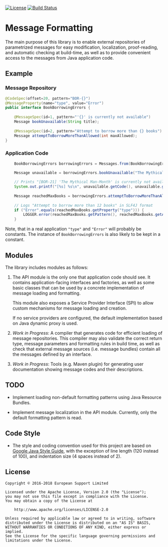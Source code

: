 [![License](https://img.shields.io/badge/License-Apache%202.0-blue.svg)](https://opensource.org/licenses/Apache-2.0)
[![Build Status](https://travis-ci.org/open-amdocs/zusammen.svg?branch=master)](https://travis-ci.org/open-amdocs/message-formatting)

# Message Formatting

The main purpose of this library is to enable external repositories of parametrized messages for easy modification,
localization, proof-reading, and automatic checking at build-time, as well as to provide convenient access to the
messages from Java application code.

## Example

### Message Repository

```java
@CodeSpec(offset=20, pattern="BOR-{}")
@MessageProperty(name="type", value="Error")
public interface BookBorrowingErrors {
    
    @MessageSpec(id=1, pattern="'{}' is currently not available")
    Message bookUnavailable(String title);
    
    @MessageSpec(id=2, pattern="Attempt to borrow more than {} books")
    Message attemptToBorrowMoreThanAllowed(int maxAllowed);
}
```

### Application Code

```java
    BookBorrowingErrors borrowingErrors = Messages.from(BookBorrowingErrors.class);

    Message unavailable = borrowingErrors.bookUnavailable("The Mythical Man-Month");
    
    // Prints "[BOR-21] 'The Mythical Man-Month' is currently not available" to stdout
    System.out.printf("[%s] %s\n", unavailable.getCode(), unavailable.getMessage());
    
    Message reachedMaxBooks = borrowingErrors.attemptToBorrowMoreThanAllowed(12);
    
    // Logs "Attempt to borrow more than 12 books" in SLF4J format 
    if ("Error".equals(reachedMaxBooks.getProperty("type"))) {
        LOGGER.error(reachedMaxBooks.getPattern(), reachedMaxBooks.getArguments());
    }
```

Note, that in a real application `"type"` and `"Error"` will probably be constants. 
The instance of `BookBorrowingErrors` is also likely to be kept in a constant.

## Modules

The library includes modules as follows:

1. The API module is the only one that application code should see. It contains application-facing interfaces and
   factories, as well as some basic classes that can be used by a concrete implementation of message loading and
   formatting.
      
   This module also exposes a Service Provider Interface (SPI) to allow custom mechanisms for message loading and 
   creation.
   
   If no service providers are configured, the default implementation based on Java dynamic proxy is used.  

2. _Work in Progress_: A compiler that generates code for efficient loading of message repositories. This compiler may
   also validate the correct return type, message parameters and formatting rules in build time, as well as check that 
   external message sources (i.e. message bundles) contain all the messages defined by an interface. 

3. _Work in Progress_: Tools (e.g. Maven plugin) for generating user documentation showing message codes and their 
  descriptions.

## TODO

- Implement loading non-default formatting patterns using Java Resource Bundles.

- Implement message localization in the API module. Currently, only the default formatting pattern is read.

## Code Style

- The style and coding convention used for this project are based on 
  [Google Java Style Guide](https://google.github.io/styleguide/javaguide.html), with the exception of line length 
  (120 instead of 100), and indentation size (4 spaces instead of 2). 

## License

    Copyright © 2016-2018 European Support Limited
    
    Licensed under the Apache License, Version 2.0 (the "License");
    you may not use this file except in compliance with the License.
    You may obtain a copy of the License at
    
        http://www.apache.org/licenses/LICENSE-2.0
    
    Unless required by applicable law or agreed to in writing, software
    distributed under the License is distributed on an "AS IS" BASIS,
    WITHOUT WARRANTIES OR CONDITIONS OF ANY KIND, either express or implied.
    See the License for the specific language governing permissions and
    limitations under the License.  
